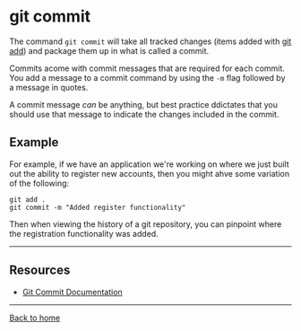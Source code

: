 # git commit
The command `git commit` will take all tracked changes (items added with [git add](./Add.md)) and package them up in what is called a commit.

Commits acome with commit messages that are required for each commit. You add a message to a commit command by using the `-m` flag followed by a message in quotes.

A commit message _can_ be anything, but best practice ddictates that you should use that message to indicate the changes included in the commit.


## Example
For example, if we have an application we're working on where we just built out the ability to register new accounts, then you might ahve some variation of the following:
```
git add .
git commit -m "Added register functionality"
```
Then when viewing the history of a git repository, you can pinpoint where the registration functionality was added.

---

## Resources
- [Git Commit Documentation](https://git-scm.com/docs/git-commit)
---
[Back to home](../README.md)
